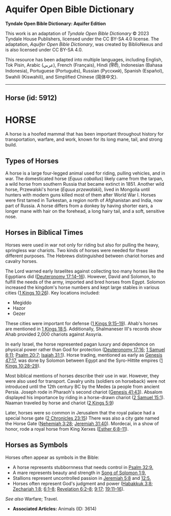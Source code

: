 # Aquifer Open Bible Dictionary

**Tyndale Open Bible Dictionary: Aquifer Edition**

This work is an adaptation of *Tyndale Open Bible Dictionary* © 2023 Tyndale House Publishers, licensed under the CC BY\-SA 4\.0 license. The adaptation, *Aquifer Open Bible Dictionary*, was created by BiblioNexus and is also licensed under CC BY\-SA 4\.0\.

This resource has been adapted into multiple languages, including English, Tok Pisin, Arabic (عربي), French (Français), Hindi (हिंदी), Indonesian (Bahasa Indonesia), Portuguese (Português), Russian (Русский), Spanish (Español), Swahili (Kiswahili), and Simplified Chinese (简体中文).



--------------------------------

## Horse (id: 5912)

HORSE
=====

A horse is a hoofed mammal that has been important throughout history for transportation, warfare, and work, known for its long mane, tail, and strong build.

Types of Horses
---------------

A horse is a large four\-legged animal used for riding, pulling vehicles, and in war. The domesticated horse (*Equus caballus*) likely came from the tarpan, a wild horse from southern Russia that became extinct in 1851\. Another wild horse, Przewalski's horse (*Equus przewalskii*), lived in Mongolia until hunters with modern guns killed most of them after World War I. Horses were first tamed in Turkestan, a region north of Afghanistan and India, now part of Russia. A horse differs from a donkey by having shorter ears, a longer mane with hair on the forehead, a long hairy tail, and a soft, sensitive nose.

Horses in Biblical Times
------------------------

Horses were used in war not only for riding but also for pulling the heavy, springless war chariots. Two kinds of horses were needed for these different purposes. The Hebrews distinguished between chariot horses and cavalry horses.

The Lord warned early Israelites against collecting too many horses like the Egyptians did ([Deuteronomy 17:14–16](https://ref.ly/Deut17:14-Deut17:16)). However, David and Solomon, to fulfill the needs of the army, imported and bred horses from Egypt. Solomon increased the kingdom's horse numbers and kept large stables in various cities ([1 Kings 10:26](https://ref.ly/1Kgs10:26)). Key locations included: 

* Megiddo
* Hazor
* Gezer

These cities were important for defense ([1 Kings 9:15–19](https://ref.ly/1Kgs9:15-1Kgs9:19)). Ahab's horses are mentioned in [1 Kings 18:5](https://ref.ly/1Kgs18:5). Additionally, Shalmaneser III's records show Ahab provided 2,000 chariots against Assyria.

In early Israel, the horse represented pagan luxury and dependence on physical power rather than God for protection ([Deuteronomy 17:16](https://ref.ly/Deut17:16); [1 Samuel 8:11](https://ref.ly/1Sam8:11); [Psalm 20:7](https://ref.ly/Ps20:7); [Isaiah 31:1](https://ref.ly/Isa31:1)). Horse trading, mentioned as early as [Genesis 47:17](https://ref.ly/Gen47:17), was done by Solomon between Egypt and the Syro\-Hittite empires ([1 Kings 10:28–29](https://ref.ly/1Kgs10:28-1Kgs10:29)). 

Most biblical mentions of horses describe their use in war. However, they were also used for transport. Cavalry units (soldiers on horseback) were not introduced until the 12th century BC by the Medes (a people from ancient Persia. Joseph rode in Pharaoh's second chariot ([Genesis 41:43](https://ref.ly/Gen41:43)). Absalom displayed his importance by riding in a horse\-drawn chariot ([2 Samuel 15:1](https://ref.ly/2Sam15:1)). Naaman traveled by horse and chariot ([2 Kings 5:9](https://ref.ly/2Kgs5:9))

Later, horses were so common in Jerusalem that the royal palace had a special horse gate ([2 Chronicles 23:15](https://ref.ly/2Chr23:15)) There was also a city gate named the Horse Gate ([Nehemiah 3:28](https://ref.ly/Neh3:28); [Jeremiah 31:40](https://ref.ly/Jer31:40)). Mordecai, in a show of honor, rode a royal horse from King Xerxes ([Esther 6:8–11](https://ref.ly/Esth6:8-Esth6:11)). 

Horses as Symbols
-----------------

Horses often appear as symbols in the Bible:

* A horse represents stubbornness that needs control in [Psalm 32:9\.](https://ref.ly/Ps32:9)
* A mare represents beauty and strength in [Song of Solomon 1:9\.](https://ref.ly/Song1:9)
* Stallions represent uncontrolled passion in [Jeremiah 5:8](https://ref.ly/Jer5:8) and [12:5\.](https://ref.ly/Jer12:5)
* Horses often represent God's judgment and power ([Habakkuk 3:8](https://ref.ly/Hab3:8); [Zechariah 1:8](https://ref.ly/Zech1:8); [6:1–8](https://ref.ly/Zech6:1-Zech6:8); [Revelation 6:2–8](https://ref.ly/Rev6:2-Rev6:8); [9:17](https://ref.ly/Rev9:17); [19:11–16](https://ref.ly/Rev19:11-Rev19:16)).

*See also* Warfare; Travel.

* **Associated Articles:** Animals (ID: 3614)

